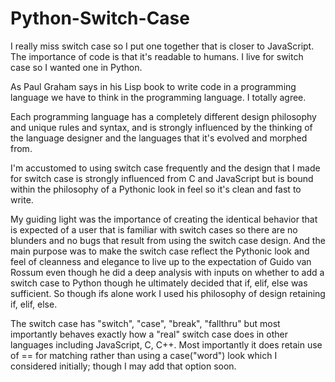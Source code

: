 # Python-Switch-Case
I really miss switch case so I put one together that is closer to JavaScript.
The importance of code is that it's readable to humans.
I live for switch case so I wanted one in Python.

As Paul Graham says in his Lisp book to write code in a programming language
we have to think in the programming language. I totally agree.

Each programming language has a completely different design philosophy and
unique rules and syntax, and is strongly influenced by the thinking
of the language designer and the languages that it's evolved and morphed from.

I'm accustomed to using switch case frequently and the design
that I made for switch case is strongly influenced from C and JavaScript but
is bound within the philosophy of a Pythonic look in feel so it's clean and
fast to write. 

My guiding light was the importance of creating the identical behavior
that is expected of a user that is familiar with switch cases so there are
no blunders and no bugs that result from using the switch case design. And
the main purpose was to make the switch case reflect the Pythonic look and
feel of cleanness and elegance to live up to the expectation of Guido van Rossum
even though he did a deep analysis with inputs on whether to add a switch case
to Python though he ultimately decided that if, elif, else was sufficient. So 
though ifs alone work I used his philosophy of design retaining if, elif, else.

The switch case has "switch", "case", "break", "fallthru" but most importantly
behaves exactly how a "real" switch case does in other languages including
JavaScript, C, C++. Most importantly it does retain use of ==  for matching rather than
using a case("word") look which I considered initially; though I may add that option soon.

